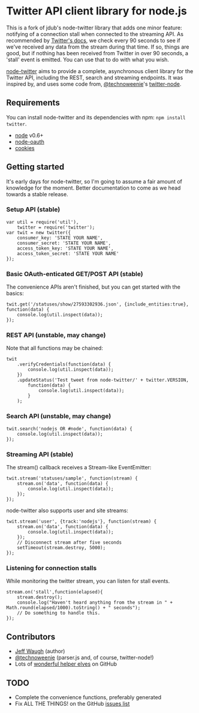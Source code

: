 Twitter API client library for node.js
======================================

This is a fork of jdub's node-twitter library that adds one minor feature: notifying of a connection stall when connected to the streaming API. As recommended by [Twitter's docs](https://dev.twitter.com/docs/streaming-apis/connecting#Stalls), we check every 90 seconds to see if we've received any data from the stream during that time.  If so, things are good, but if nothing has been received from Twitter in over 90 seconds, a 'stall' event is emitted.  You can use that to do with what you wish.

[node-twitter](https://github.com/jdub/node-twitter) aims to provide a complete, asynchronous client library for the Twitter API, including the REST, search and streaming endpoints. It was inspired by, and uses some code from, [@technoweenie](https://github.com/technoweenie)'s [twitter-node](https://github.com/technoweenie/twitter-node).

## Requirements

You can install node-twitter and its dependencies with npm: `npm install twitter`.

- [node](http://nodejs.org/) v0.6+
- [node-oauth](https://github.com/ciaranj/node-oauth)
- [cookies](https://github.com/jed/cookies)

## Getting started

It's early days for node-twitter, so I'm going to assume a fair amount of knowledge for the moment. Better documentation to come as we head towards a stable release.

### Setup API (stable)

	var util = require('util'),
		twitter = require('twitter');
	var twit = new twitter({
		consumer_key: 'STATE YOUR NAME',
		consumer_secret: 'STATE YOUR NAME',
		access_token_key: 'STATE YOUR NAME',
		access_token_secret: 'STATE YOUR NAME'
	});

### Basic OAuth-enticated GET/POST API (stable)

The convenience APIs aren't finished, but you can get started with the basics:

	twit.get('/statuses/show/27593302936.json', {include_entities:true}, function(data) {
		console.log(util.inspect(data));
	});

### REST API (unstable, may change)

Note that all functions may be chained:

	twit
		.verifyCredentials(function(data) {
			console.log(util.inspect(data));
		})
		.updateStatus('Test tweet from node-twitter/' + twitter.VERSION,
			function(data) {
				console.log(util.inspect(data));
			}
		);

### Search API (unstable, may change)

	twit.search('nodejs OR #node', function(data) {
		console.log(util.inspect(data));
	});

### Streaming API (stable)

The stream() callback receives a Stream-like EventEmitter:

	twit.stream('statuses/sample', function(stream) {
		stream.on('data', function(data) {
			console.log(util.inspect(data));
		});
	});

node-twitter also supports user and site streams:

	twit.stream('user', {track:'nodejs'}, function(stream) {
		stream.on('data', function(data) {
			console.log(util.inspect(data));
		});
		// Disconnect stream after five seconds
		setTimeout(stream.destroy, 5000);
	});

### Listening for connection stalls

While monitoring the twitter stream, you can listen for stall events.

	stream.on('stall',function(elapsed){
		stream.destroy();
		console.log("Haven't heard anything from the stream in " + Math.round(elapsed/1000).toString() + " seconds");
		// Do something to handle this.
	});

## Contributors

- [Jeff Waugh](https://github.com/jdub) (author)
- [@technoweenie](https://github.com/technoweenie) (parser.js and, of course, twitter-node!)
- Lots of [wonderful helper elves](https://github.com/jdub/node-twitter/contributors) on GitHub

## TODO

- Complete the convenience functions, preferably generated
- Fix ALL THE THINGS! on the GitHub [issues list](https://github.com/jdub/node-twitter/issues)
